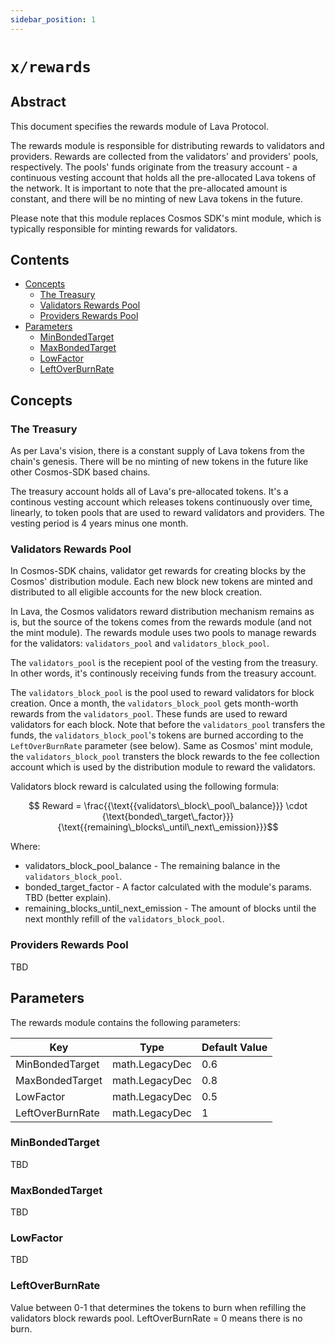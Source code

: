 ```yaml
---
sidebar_position: 1
---
```


# `x/rewards`

## Abstract

This document specifies the rewards module of Lava Protocol.

The rewards module is responsible for distributing rewards to validators and providers. Rewards are collected from the validators' and providers' pools, respectively. The pools' funds originate from the treasury account - a continuous vesting account that holds all the pre-allocated Lava tokens of the network. It is important to note that the pre-allocated amount is constant, and there will be no minting of new Lava tokens in the future.

Please note that this module replaces Cosmos SDK's mint module, which is typically responsible for minting rewards for validators.

## Contents

* [Concepts](#concepts)
    * [The Treasury](#the-treasury)
    * [Validators Rewards Pool](#validators-rewards-pool)
    * [Providers Rewards Pool](#providers-rewards-pool)
* [Parameters](#parameters)
    * [MinBondedTarget](#minbondedtarget)
    * [MaxBondedTarget](#maxbondedtarget)
    * [LowFactor](#lowfactor)
    * [LeftOverBurnRate](#leftoverburnrate)

## Concepts

### The Treasury

As per Lava's vision, there is a constant supply of Lava tokens from the chain's genesis. There will be no minting of new tokens in the future like other Cosmos-SDK based chains.

The treasury account holds all of Lava's pre-allocated tokens. It's a continous vesting account which releases tokens continuously over time, linearly, to token pools that are used to reward validators and providers. The vesting period is 4 years minus one month.

### Validators Rewards Pool

In Cosmos-SDK chains, validator get rewards for creating blocks by the Cosmos' distribution module. Each new block new tokens are minted and distributed to all eligible accounts for the new block creation.

In Lava, the Cosmos validators reward distribution mechanism remains as is, but the source of the tokens comes from the rewards module (and not the mint module). The rewards module uses two pools to manage rewards for the validators: `validators_pool` and `validators_block_pool`.

The `validators_pool` is the recepient pool of the vesting from the treasury. In other words, it's continously receiving funds from the treasury account.

The `validators_block_pool` is the pool used to reward validators for block creation. Once a month, the `validators_block_pool` gets month-worth rewards from the `validators_pool`. These funds are used to reward validators for each block. Note that before the `validators_pool` transfers the funds, the `validators_block_pool`'s tokens are burned according to the `LeftOverBurnRate` parameter (see below). Same as Cosmos' mint module, the `validators_block_pool` transters the block rewards to the fee collection account which is used by the distribution module to reward the validators.

Validators block reward is calculated using the following formula:

$$ Reward = \frac{{\text{{validators\_block\_pool\_balance}}} \cdot {\text{bonded\_target\_factor}}}{\text{{remaining\_blocks\_until\_next\_emission}}}$$

Where:
* $\text{validators\_block\_pool\_balance}$ - The remaining balance in the `validators_block_pool`.
* $\text{bonded\_target\_factor}$ - A factor calculated with the module's params. TBD (better explain).
* $\text{remaining\_blocks\_until\_next\_emission}$ - The amount of blocks until the next monthly refill of the `validators_block_pool`.

### Providers Rewards Pool

TBD

## Parameters

The rewards module contains the following parameters:

| Key                | Type            | Default Value |
| ------------------ | --------------- | ------------- |
| MinBondedTarget    | math.LegacyDec  | 0.6           |
| MaxBondedTarget    | math.LegacyDec  | 0.8           |
| LowFactor          | math.LegacyDec  | 0.5           |
| LeftOverBurnRate   | math.LegacyDec  | 1             |

### MinBondedTarget

TBD

### MaxBondedTarget

TBD

### LowFactor

TBD

### LeftOverBurnRate

Value between 0-1 that determines the tokens to burn when refilling the validators block rewards pool. 
LeftOverBurnRate = 0 means there is no burn.